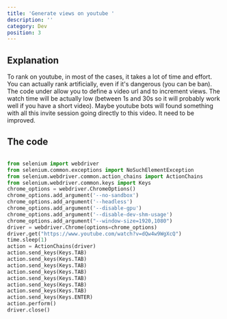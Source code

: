```yaml
---
title: 'Generate views on youtube '
description: ''
category: Dev
position: 3
---
```


## Explanation

To rank on youtube, in most of the cases, it takes a lot of time and effort.
You can actually rank artificially, even if it's dangerous (you can be ban). The code under allow you to define a video url and to increment views. The watch time will be actually low (between 1s and 30s so it will probably work well if you have a short video).
Maybe youtube bots will found something with all this invite session going directly to this video. It need to be improved.

## The code
<code-group>
  <code-block label="main.py" active>

  ```python

from selenium import webdriver
from selenium.common.exceptions import NoSuchElementException
from selenium.webdriver.common.action_chains import ActionChains
from selenium.webdriver.common.keys import Keys
chrome_options = webdriver.ChromeOptions()
chrome_options.add_argument('--no-sandbox')
chrome_options.add_argument('--headless')
chrome_options.add_argument('--disable-gpu')
chrome_options.add_argument('--disable-dev-shm-usage')
chrome_options.add_argument("--window-size=1920,1080")
driver = webdriver.Chrome(options=chrome_options)
driver.get("https://www.youtube.com/watch?v=dQw4w9WgXcQ")
time.sleep(1)
action = ActionChains(driver)
action.send_keys(Keys.TAB)
action.send_keys(Keys.TAB)
action.send_keys(Keys.TAB)
action.send_keys(Keys.TAB)
action.send_keys(Keys.TAB)
action.send_keys(Keys.TAB)
action.send_keys(Keys.TAB)
action.send_keys(Keys.ENTER)
action.perform()
driver.close()
  ```

  </code-block>